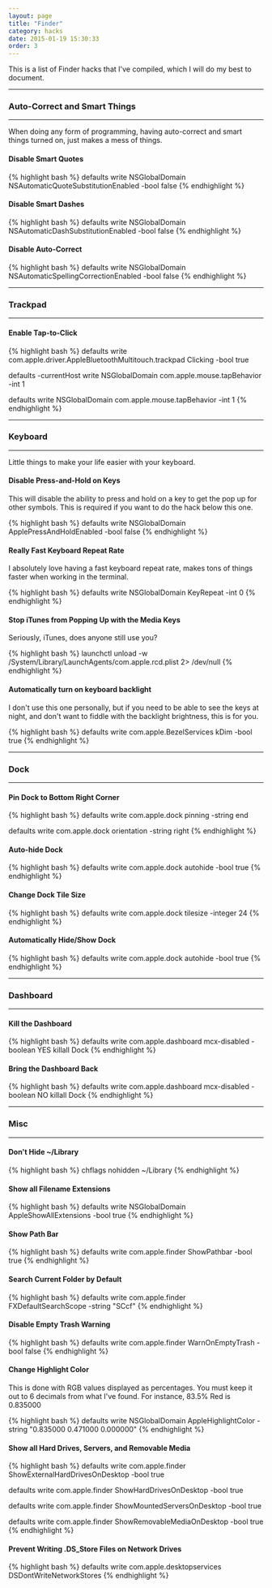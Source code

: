 ```yaml
---
layout: page
title: "Finder"
category: hacks
date: 2015-01-19 15:30:33
order: 3
---
```


This is a list of Finder hacks that I've compiled, which I will do my best to document.

* * *
### Auto-Correct and Smart Things
* * *

When doing any form of programming, having auto-correct and smart things turned on, just makes a mess of things.

#### Disable Smart Quotes

{% highlight bash %}
defaults write NSGlobalDomain NSAutomaticQuoteSubstitutionEnabled -bool false
{% endhighlight %}

#### Disable Smart Dashes

{% highlight bash %}
defaults write NSGlobalDomain NSAutomaticDashSubstitutionEnabled -bool false
{% endhighlight %}

#### Disable Auto-Correct

{% highlight bash %}
defaults write NSGlobalDomain NSAutomaticSpellingCorrectionEnabled -bool false
{% endhighlight %}

* * *
### Trackpad
* * *

#### Enable Tap-to-Click

{% highlight bash %}
defaults write com.apple.driver.AppleBluetoothMultitouch.trackpad Clicking -bool true

defaults -currentHost write NSGlobalDomain com.apple.mouse.tapBehavior -int 1

defaults write NSGlobalDomain com.apple.mouse.tapBehavior -int 1
{% endhighlight %}

* * *
### Keyboard
* * *

Little things to make your life easier with your keyboard.

#### Disable Press-and-Hold on Keys

This will disable the ability to press and hold on a key to get the pop up for other symbols. This is required if you want to do the hack below this one.

{% highlight bash %}
defaults write NSGlobalDomain ApplePressAndHoldEnabled -bool false
{% endhighlight %}

#### Really Fast Keyboard Repeat Rate

I absolutely love having a fast keyboard repeat rate, makes tons of things faster when working in the terminal.

{% highlight bash %}
defaults write NSGlobalDomain KeyRepeat -int 0
{% endhighlight %}

#### Stop iTunes from Popping Up with the Media Keys

Seriously, iTunes, does anyone still use you?

{% highlight bash %}
launchctl unload -w /System/Library/LaunchAgents/com.apple.rcd.plist 2> /dev/null
{% endhighlight %}

#### Automatically turn on keyboard backlight

I don't use this one personally, but if you need to be able to see the keys at night, and don't want to fiddle with the backlight brightness, this is for you.

{% highlight bash %}
defaults write com.apple.BezelServices kDim -bool true
{% endhighlight %}

* * *
### Dock
* * *

#### Pin Dock to Bottom Right Corner

{% highlight bash %}
defaults write com.apple.dock pinning -string end

defaults write com.apple.dock orientation -string right
{% endhighlight %}

#### Auto-hide Dock

{% highlight bash %}
defaults write com.apple.dock autohide -bool true
{% endhighlight %}

#### Change Dock Tile Size

{% highlight bash %}
defaults write com.apple.dock tilesize -integer 24
{% endhighlight %}

#### Automatically Hide/Show Dock

{% highlight bash %}
defaults write com.apple.dock autohide -bool true
{% endhighlight %}

* * *
### Dashboard
* * *

#### Kill the Dashboard

{% highlight bash %}
defaults write com.apple.dashboard mcx-disabled -boolean YES
killall Dock
{% endhighlight %}

#### Bring the Dashboard Back

{% highlight bash %}
defaults write com.apple.dashboard mcx-disabled -boolean NO
killall Dock
{% endhighlight %}


* * *
### Misc
* * *

#### Don't Hide ~/Library

{% highlight bash %}
chflags nohidden ~/Library
{% endhighlight %}

#### Show all Filename Extensions

{% highlight bash %}
defaults write NSGlobalDomain AppleShowAllExtensions -bool true
{% endhighlight %}

#### Show Path Bar

{% highlight bash %}
defaults write com.apple.finder ShowPathbar -bool true
{% endhighlight %}

#### Search Current Folder by Default

{% highlight bash %}
defaults write com.apple.finder FXDefaultSearchScope -string "SCcf"
{% endhighlight %}

#### Disable Empty Trash Warning

{% highlight bash %}
defaults write com.apple.finder WarnOnEmptyTrash -bool false
{% endhighlight %}

#### Change Highlight Color

This is done with RGB values displayed as percentages. You must keep it out to 6 decimals from what I've found. For instance, 83.5% Red is 0.835000

{% highlight bash %}
defaults write NSGlobalDomain AppleHighlightColor -string "0.835000 0.471000 0.000000"
{% endhighlight %}

#### Show all Hard Drives, Servers, and Removable Media

{% highlight bash %}
defaults write com.apple.finder ShowExternalHardDrivesOnDesktop -bool true

defaults write com.apple.finder ShowHardDrivesOnDesktop -bool true

defaults write com.apple.finder ShowMountedServersOnDesktop -bool true

defaults write com.apple.finder ShowRemovableMediaOnDesktop -bool true
{% endhighlight %}

#### Prevent Writing .DS_Store Files on Network Drives

{% highlight bash %}
defaults write com.apple.desktopservices DSDontWriteNetworkStores
{% endhighlight %}
